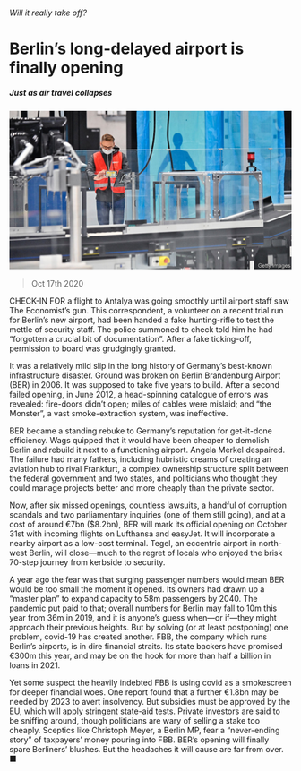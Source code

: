 ###### Will it really take off?

# Berlin’s long-delayed airport is finally opening 

##### Just as air travel collapses 

![image](images/20201017_EUP005_0.jpg) 

> Oct 17th 2020 


CHECK-IN FOR a flight to Antalya was going smoothly until airport staff saw The Economist’s gun. This correspondent, a volunteer on a recent trial run for Berlin’s new airport, had been handed a fake hunting-rifle to test the mettle of security staff. The police summoned to check told him he had “forgotten a crucial bit of documentation”. After a fake ticking-off, permission to board was grudgingly granted.


It was a relatively mild slip in the long history of Germany’s best-known infrastructure disaster. Ground was broken on Berlin Brandenburg Airport (BER) in 2006. It was supposed to take five years to build. After a second failed opening, in June 2012, a head-spinning catalogue of errors was revealed: fire-doors didn’t open; miles of cables were mislaid; and “the Monster”, a vast smoke-extraction system, was ineffective.



BER became a standing rebuke to Germany’s reputation for get-it-done efficiency. Wags quipped that it would have been cheaper to demolish Berlin and rebuild it next to a functioning airport. Angela Merkel despaired. The failure had many fathers, including hubristic dreams of creating an aviation hub to rival Frankfurt, a complex ownership structure split between the federal government and two states, and politicians who thought they could manage projects better and more cheaply than the private sector.


Now, after six missed openings, countless lawsuits, a handful of corruption scandals and two parliamentary inquiries (one of them still going), and at a cost of around €7bn ($8.2bn), BER will mark its official opening on October 31st with incoming flights on Lufthansa and easyJet. It will incorporate a nearby airport as a low-cost terminal. Tegel, an eccentric airport in north-west Berlin, will close—much to the regret of locals who enjoyed the brisk 70-step journey from kerbside to security.


A year ago the fear was that surging passenger numbers would mean BER would be too small the moment it opened. Its owners had drawn up a “master plan” to expand capacity to 58m passengers by 2040. The pandemic put paid to that; overall numbers for Berlin may fall to 10m this year from 36m in 2019, and it is anyone’s guess when—or if—they might approach their previous heights. But by solving (or at least postponing) one problem, covid-19 has created another. FBB, the company which runs Berlin’s airports, is in dire financial straits. Its state backers have promised €300m this year, and may be on the hook for more than half a billion in loans in 2021.


Yet some suspect the heavily indebted FBB is using covid as a smokescreen for deeper financial woes. One report found that a further €1.8bn may be needed by 2023 to avert insolvency. But subsidies must be approved by the EU, which will apply stringent state-aid tests. Private investors are said to be sniffing around, though politicians are wary of selling a stake too cheaply. Sceptics like Christoph Meyer, a Berlin MP, fear a “never-ending story” of taxpayers’ money pouring into FBB. BER’s opening will finally spare Berliners’ blushes. But the headaches it will cause are far from over. ■

